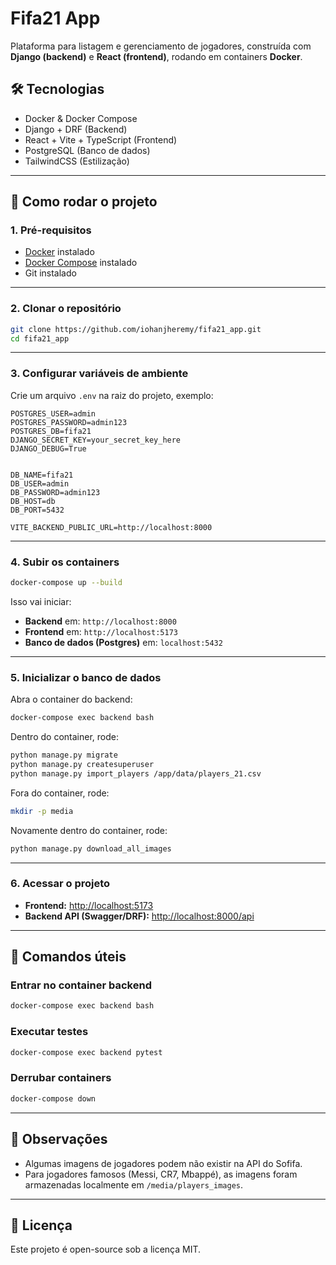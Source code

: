 # Fifa21 App

Plataforma para listagem e gerenciamento de jogadores, construída com **Django (backend)** e **React (frontend)**, rodando em containers **Docker**.  

## 🛠️ Tecnologias
- Docker & Docker Compose
- Django + DRF (Backend)
- React + Vite + TypeScript (Frontend)
- PostgreSQL (Banco de dados)
- TailwindCSS (Estilização)

---

## 🚀 Como rodar o projeto

### 1. Pré-requisitos
- [Docker](https://docs.docker.com/get-docker/) instalado  
- [Docker Compose](https://docs.docker.com/compose/) instalado  
- Git instalado

---

### 2. Clonar o repositório
```bash
git clone https://github.com/iohanjheremy/fifa21_app.git
cd fifa21_app
````

---

### 3. Configurar variáveis de ambiente

Crie um arquivo `.env` na raiz do projeto, exemplo:

```env
POSTGRES_USER=admin
POSTGRES_PASSWORD=admin123
POSTGRES_DB=fifa21
DJANGO_SECRET_KEY=your_secret_key_here
DJANGO_DEBUG=True


DB_NAME=fifa21
DB_USER=admin
DB_PASSWORD=admin123
DB_HOST=db
DB_PORT=5432

VITE_BACKEND_PUBLIC_URL=http://localhost:8000
```

---

### 4. Subir os containers

```bash
docker-compose up --build
```

Isso vai iniciar:

* **Backend** em: `http://localhost:8000`
* **Frontend** em: `http://localhost:5173`
* **Banco de dados (Postgres)** em: `localhost:5432`

---

### 5. Inicializar o banco de dados

Abra o container do backend:

```bash
docker-compose exec backend bash
```

Dentro do container, rode:

```bash
python manage.py migrate
python manage.py createsuperuser
python manage.py import_players /app/data/players_21.csv

```
Fora do container, rode:
```bash
mkdir -p media
```
Novamente dentro do container, rode: 
```bash
python manage.py download_all_images
```
---

### 6. Acessar o projeto

* **Frontend:** [http://localhost:5173](http://localhost:5173)
* **Backend API (Swagger/DRF):** [http://localhost:8000/api](http://localhost:8000/api)

---

## 🧰 Comandos úteis

### Entrar no container backend

```bash
docker-compose exec backend bash
```

### Executar testes

```bash
docker-compose exec backend pytest
```

### Derrubar containers

```bash
docker-compose down
```

---

## 📌 Observações

* Algumas imagens de jogadores podem não existir na API do Sofifa.
* Para jogadores famosos (Messi, CR7, Mbappé), as imagens foram armazenadas localmente em `/media/players_images`.

---

## 📄 Licença

Este projeto é open-source sob a licença MIT.

